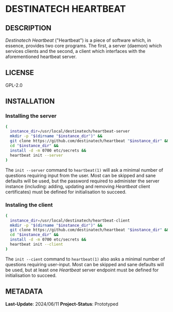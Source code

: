 
# DESTINATECH HEARTBEAT

## DESCRIPTION

*Destinatech Heartbeat* ("Heartbeat") is a piece of software which, in essence,
provides two core programs. The first, a server (daemon) which services clients
and the second, a client which interfaces with the aforementioned heartbeat
server.

## LICENSE

GPL-2.0

## INSTALLATION

### Installing the server

```bash
(
  instance_dir=/usr/local/destinatech/heartbeat-server
  mkdir -p "$(dirname "$instance_dir")" &&
  git clone https://github.com/destinatech/heartbeat "$instance_dir" &&
  cd "$instance_dir" &&
  install -d -m 0700 etc/secrets &&
  heartbeat init --server
)
```

The `init --server` command to `heartbeat(1)` will ask a minimal number of
questions requiring input from the user. Most can be skipped and sane defaults
will be used, but the password required to administer the server instance
(including: adding, updating and removing *Heartbeat* client certificates) must
be defined for initialisation to succeed.

### Instaling the client

```bash
(
  instance_dir=/usr/local/destinatech/heartbeat-client
  mkdir -p "$(dirname "$instance_dir")" &&
  git clone https://github.com/destinatech/heartbeat "$instance_dir" &&
  cd "$instance_dir" &&
  install -d -m 0700 etc/secrets &&
  heartbeat init --client
)
```

The `init --cient` command to `heartbeat(1)` also asks a minimal number of
questions requiring user-input. Most can be skipped and sane defaults will be
used, but at least one *Heartbeat* server endpoint must be defined for
initialisation to succeed.

## METADATA

**Last-Update**: 2024/06/11
**Project-Status**: Prototyped

<!--
vim: ts=2 sw=2 et fdm=marker :
-->
